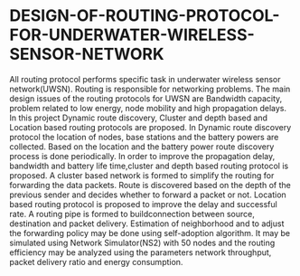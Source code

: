 # DESIGN-OF-ROUTING-PROTOCOL-FOR-UNDERWATER-WIRELESS-SENSOR-NETWORK
All routing protocol performs specific task in underwater wireless sensor network(UWSN). Routing is responsible for networking problems. The main design issues of the routing protocols for UWSN are Bandwidth capacity, problem related to low energy, node mobility and high propagation delays. In this project Dynamic route discovery, Cluster and depth based and Location based routing protocols are proposed.
In Dynamic route discovery protocol the location of nodes, base stations and the
battery powers are collected. Based on the location and the battery power route
discovery process is done periodically. In order to improve the propagation delay,
bandwidth and battery life time,cluster and depth based routing protocol is proposed. A
cluster based network is formed to simplify the routing for forwarding the data packets.
Route is discovered based on the depth of the previous sender and decides whether to
forward a packet or not.
Location based routing protocol is proposed to improve the delay and successful
rate. A routing pipe is formed to buildconnection between source, destination and
packet delivery. Estimation of neighborhood and to adjust the forwarding policy may be
done using self-adoption algorithm. It may be simulated using Network Simulator(NS2)
with 50 nodes and the routing efficiency may be analyzed using the parameters network
throughput, packet delivery ratio and energy consumption.
